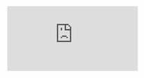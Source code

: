 ![my profile image](https://github.com/damo-maker/markdown-portfolio/blob/master/_includes/02-image.md)
